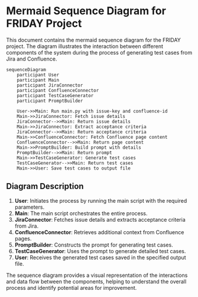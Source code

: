 # Mermaid Sequence Diagram for FRIDAY Project

This document contains the mermaid sequence diagram for the FRIDAY project. The diagram illustrates the interaction between different components of the system during the process of generating test cases from Jira and Confluence.

```mermaid
sequenceDiagram
    participant User
    participant Main
    participant JiraConnector
    participant ConfluenceConnector
    participant TestCaseGenerator
    participant PromptBuilder

    User->>Main: Run main.py with issue-key and confluence-id
    Main->>JiraConnector: Fetch issue details
    JiraConnector-->>Main: Return issue details
    Main->>JiraConnector: Extract acceptance criteria
    JiraConnector-->>Main: Return acceptance criteria
    Main->>ConfluenceConnector: Fetch Confluence page content
    ConfluenceConnector-->>Main: Return page content
    Main->>PromptBuilder: Build prompt with details
    PromptBuilder-->>Main: Return prompt
    Main->>TestCaseGenerator: Generate test cases
    TestCaseGenerator-->>Main: Return test cases
    Main->>User: Save test cases to output file
```

## Diagram Description

1. **User**: Initiates the process by running the main script with the required parameters.
2. **Main**: The main script orchestrates the entire process.
3. **JiraConnector**: Fetches issue details and extracts acceptance criteria from Jira.
4. **ConfluenceConnector**: Retrieves additional context from Confluence pages.
5. **PromptBuilder**: Constructs the prompt for generating test cases.
6. **TestCaseGenerator**: Uses the prompt to generate detailed test cases.
7. **User**: Receives the generated test cases saved in the specified output file.

The sequence diagram provides a visual representation of the interactions and data flow between the components, helping to understand the overall process and identify potential areas for improvement.
